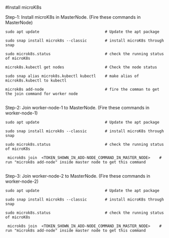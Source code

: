 #Install microK8s


Step-1:  Install microK8s in MasterNode.​ (Fire these commands in MasterNode)

     
    sudo apt update                             # Update the apt package 

    sudo snap install microk8s --classic        # install microK8s through snap

    sudo microk8s.status                        # check the running status of microK8s

    microk8s.kubectl get nodes                  # Check the node status

    sudo snap alias microk8s.kubectl kubectl    # make alias of microk8s.kubectl to kubectl

    microk8s add-node                           # fire the comman to get the join command for worker node 
    ​                                                              



Step-2:  Join worker-node-1 to MasterNode.​ (Fire these commands in worker-node-1)

     
    sudo apt update                             # Update the apt package 

    sudo snap install microk8s --classic        # install microK8s through snap

    sudo microk8s.status                        # check the running status of microK8s

     microk8s join  <TOKEN_SHOWN_IN_ADD-NODE_COMMAND_IN_MASTER_NODE>    # run "microk8s add-node" inside master node to get this command 
     ​                                                              




Step-3: Join worker-node-2 to MasterNode.​ (Fire these commands in worker-node-2)
     
    sudo apt update                             # Update the apt package 

    sudo snap install microk8s --classic        # install microK8s through snap

    sudo microk8s.status                        # check the running status of microK8s

     microk8s join  <TOKEN_SHOWN_IN_ADD-NODE_COMMAND_IN_MASTER_NODE>    # run "microk8s add-node" inside master node to get this command  
     
    ​                                                              

